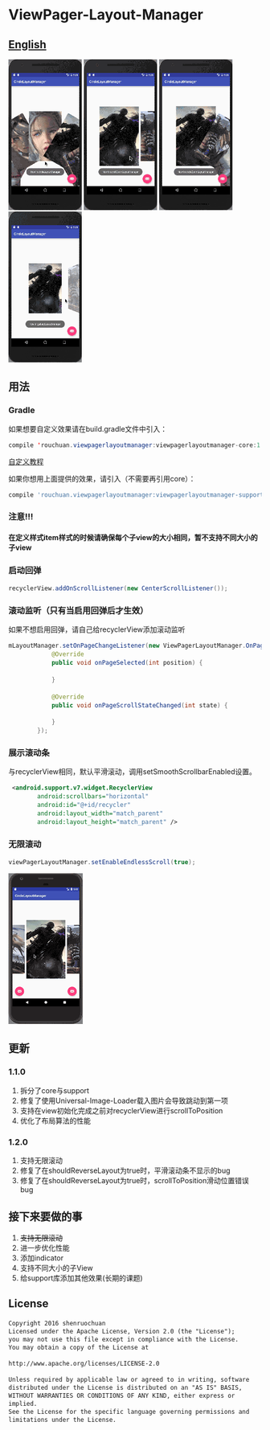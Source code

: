 ViewPager-Layout-Manager
======================
## [English](README_EN.md)

![Example](resources/circle1.gif "working example") ![Example](resources/circle2.gif "working example") 
![Example](resources/circle3.gif "working example") ![Example](resources/circle4.gif "working example")

## 用法

### Gradle

如果想要自定义效果请在build.gradle文件中引入：

```Java
compile 'rouchuan.viewpagerlayoutmanager:viewpagerlayoutmanager-core:1.2.0'
```
[自定义教程](http://www.jianshu.com/p/b193319d35cf)

如果你想用上面提供的效果，请引入（不需要再引用core）：

```groovy
compile 'rouchuan.viewpagerlayoutmanager:viewpagerlayoutmanager-support:1.0.0'
```

### 注意!!!

#### 在定义样式item样式的时候请确保每个子view的大小相同，暂不支持不同大小的子view



### 启动回弹

```Java
recyclerView.addOnScrollListener(new CenterScrollListener());
```

### 滚动监听（只有当启用回弹后才生效）

如果不想启用回弹，请自己给recyclerView添加滚动监听

```java
mLayoutManager.setOnPageChangeListener(new ViewPagerLayoutManager.OnPageChangeListener() {
            @Override
            public void onPageSelected(int position) {
                
            }

            @Override
            public void onPageScrollStateChanged(int state) {

            }
        });
```

### 展示滚动条

与recyclerView相同，默认平滑滚动，调用setSmoothScrollbarEnabled设置。

```xml
 <android.support.v7.widget.RecyclerView
        android:scrollbars="horizontal"
        android:id="@+id/recycler"
        android:layout_width="match_parent"
        android:layout_height="match_parent" />
```

### 无限滚动

```java
viewPagerLayoutManager.setEnableEndlessScroll(true);
```

![](resources/endless.gif)



## 更新

### 1.1.0

1. 拆分了core与support
2. 修复了使用Universal-Image-Loader载入图片会导致跳动到第一项
3. 支持在view初始化完成之前对recyclerView进行scrollToPosition
4. 优化了布局算法的性能


### 1.2.0

1. 支持无限滚动
2. 修复了在shouldReverseLayout为true时，平滑滚动条不显示的bug
3. 修复了在shouldReverseLayout为true时，scrollToPosition滑动位置错误bug


## 接下来要做的事

1. ~~支持无限滚动~~
2. 进一步优化性能
3. 添加indicator
4. 支持不同大小的子View
5. 给support库添加其他效果(长期的课题)



## License

    Copyright 2016 shenruochuan
    Licensed under the Apache License, Version 2.0 (the "License");
    you may not use this file except in compliance with the License.
    You may obtain a copy of the License at
    
    http://www.apache.org/licenses/LICENSE-2.0
    
    Unless required by applicable law or agreed to in writing, software
    distributed under the License is distributed on an "AS IS" BASIS,
    WITHOUT WARRANTIES OR CONDITIONS OF ANY KIND, either express or implied.
    See the License for the specific language governing permissions and
    limitations under the License.